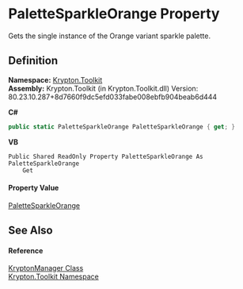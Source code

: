 # PaletteSparkleOrange Property


Gets the single instance of the Orange variant sparkle palette.



## Definition
**Namespace:** <a href="79d2eac2-21f4-54ff-7552-b20c33c30600.md">Krypton.Toolkit</a>  
**Assembly:** Krypton.Toolkit (in Krypton.Toolkit.dll) Version: 80.23.10.287+8d7660f9dc5efd033fabe008ebfb904beab6d444

**C#**
``` C#
public static PaletteSparkleOrange PaletteSparkleOrange { get; }
```
**VB**
``` VB
Public Shared ReadOnly Property PaletteSparkleOrange As PaletteSparkleOrange
	Get
```



#### Property Value
<a href="2f10e893-f117-abfc-8898-f9ddf9a56895.md">PaletteSparkleOrange</a>

## See Also


#### Reference
<a href="fd000c89-b24b-9dde-c880-bccf31b10060.md">KryptonManager Class</a>  
<a href="79d2eac2-21f4-54ff-7552-b20c33c30600.md">Krypton.Toolkit Namespace</a>  
